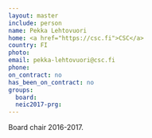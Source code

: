 ```yaml
---
layout: master
include: person
name: Pekka Lehtovuori
home: <a href="https://csc.fi">CSC</a>
country: FI
photo:
email: pekka-lehtovuori@csc.fi
phone:
on_contract: no
has_been_on_contract: no
groups:
  board:
  neic2017-prg:
---
```

Board chair 2016-2017.
